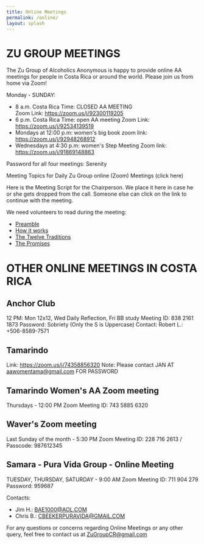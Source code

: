 ```yaml
---
title: Online Meetings
permalink: /online/
layout: splash 
---
```


# ZU GROUP MEETINGS
The Zu Group of Alcoholics Anonymous is happy to provide online AA  meetings for people in Costa Rica or around the world. Please join us from home via Zoom!

Monday - SUNDAY:
* 8 a.m. Costa Rica Time: CLOSED AA MEETING   
Zoom Link: <https://zoom.us/j/92300119205>
* 6 p.m. Costa Rica Time: open AA meeting 
Zoom Link: <https://zoom.us/j/92534139519>
* Mondays at 12:00 p.m: women's big book
zoom link:  <https://zoom.us/j/92948268912>
* Wednesdays at 4:30 p.m: women's Step Meeting
Zoom link:  <https://zoom.us/j/91869148863>

​Password for all four meetings: Serenity

​Meeting Topics for Daily Zu Group online (Zoom) Meetings (click here)

Here is the Meeting Script for the Chairperson. We place it here in case he or she gets dropped from the call. Someone else can click on the link to continue with the meeting.

We need volunteers to read during the meeting:
* [Preamble](/preamble)
* [How it works](/how)
* [The Twelve Traditions](/traditions)
* [The Promises](/promises)

# OTHER ONLINE MEETINGS IN COSTA RICA

## Anchor Club
12 PM: Mon 12x12, Wed Daily Reflection, Fri BB study
Meeting ID: 838 2161 1873
Password: Sobriety (Only the S is Uppercase)
Contact: Robert L.: +506-8589-7571

## Tamarindo
Link: <https://zoom.us/j/74358856320>
Note:  Please contact JAN AT <aawomentama@gmail.com> FOR PASSWORD

## Tamarindo Women's AA Zoom meeting
Thursdays - 12:00 PM
Zoom Meeting ID: 743 5885 6320

## Waver's Zoom meeting
Last Sunday of the month - 5:30 PM
Zoom Meeting ID: 228 716 2613 / Passcode: 987612345                    

## Samara - Pura Vida Group - Online Meeting
TUESDAY, THURSDAY, SATURDAY - 9:00 AM
Zoom Meeting ID: 711 904 279
Password: 959687

Contacts: 
* Jim H.: <BAE1000@AOL.COM>
* Chris B.: <CBEEKERPURAVIDA@GMAIL.COM>

For any questions or concerns regarding Online Meetings or any other query, feel free to contact us at <ZuGroupCR@gmail.com>
